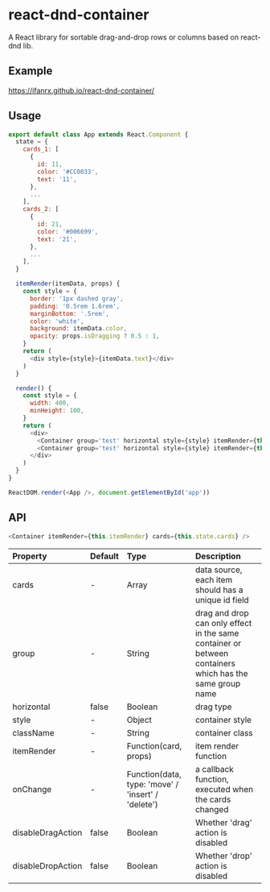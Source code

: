 # react-dnd-container
A React library for sortable drag-and-drop rows or columns based on react-dnd lib.

## Example
https://ifanrx.github.io/react-dnd-container/

## Usage
```js
export default class App extends React.Component {
  state = {
    cards_1: [
      {
        id: 11,
        color: '#CC0033',
        text: '11',
      },
      ...
    ],
    cards_2: [
      {
        id: 21,
        color: '#006699',
        text: '21',
      },
      ...
    ],
  }

  itemRender(itemData, props) {
    const style = {
      border: '1px dashed gray',
      padding: '0.5rem 1.6rem',
      marginBottom: '.5rem',
      color: 'white',
      background: itemData.color,
      opacity: props.isDragging ? 0.5 : 1,
    }
    return (
      <div style={style}>{itemData.text}</div>
    )
  }

  render() {
    const style = {
      width: 400,
      minHeight: 100,
    }
    return (
      <div>
        <Container group='test' horizontal style={style} itemRender={this.itemRender} cards={this.state.cards_1} />
        <Container group='test' horizontal style={style} itemRender={this.itemRender} cards={this.state.cards_2} />
      </div>
    )
  }
}

ReactDOM.render(<App />, document.getElementById('app'))
```

## API
```js
<Container itemRender={this.itemRender} cards={this.state.cards} />
```
| Property          | Default      | Type     | Description  |
| :---------------- | :----------- | :------- | :----------- |
| cards             | -            | Array    | data source, each item should has a unique id field |
| group             | -            | String   | drag and drop can only effect in the same container or between containers which has the same group name |
| horizontal        | false        | Boolean  | drag type |
| style             | -            | Object   | container style |
| className         | -            | String   | container class |
| itemRender        | -            | Function(card, props) | item render function |
| onChange          | -            | Function(data, type: 'move' / 'insert' / 'delete') | a callback function, executed when the cards changed |
| disableDragAction | false        | Boolean  | Whether 'drag' action is disabled |
| disableDropAction | false        | Boolean  | Whether 'drop' action is disabled |

